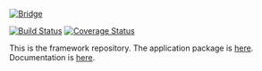[![Bridge](http://dart-bridge.github.io/images/logo-blue.svg)](http://dart-bridge.github.io)

[![Build Status](https://travis-ci.org/dart-bridge/framework.svg?branch=master)](https://travis-ci.org/dart-bridge/framework)
[![Coverage Status](https://coveralls.io/repos/dart-bridge/framework/badge.svg?branch=master)](https://coveralls.io/r/dart-bridge/framework?branch=master)

This is the framework repository. The application package is [here](http://github.com/dart-bridge/bridge).
Documentation is [here](http://dart-bridge.github.io).